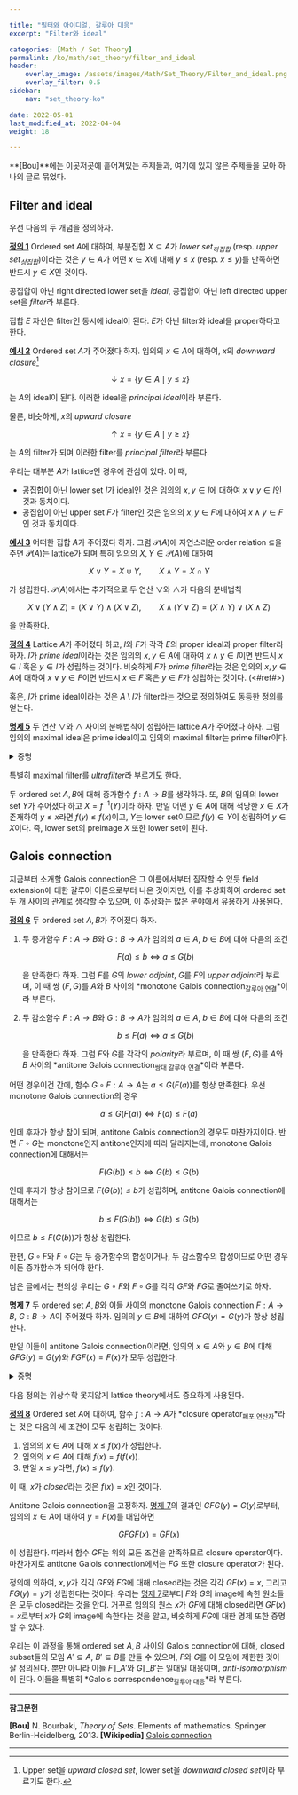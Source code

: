```yaml
---

title: "필터와 아이디얼, 갈루아 대응"
excerpt: "Filter와 ideal"

categories: [Math / Set Theory]
permalink: /ko/math/set_theory/filter_and_ideal
header:
    overlay_image: /assets/images/Math/Set_Theory/Filter_and_ideal.png
    overlay_filter: 0.5
sidebar: 
    nav: "set_theory-ko"

date: 2022-05-01
last_modified_at: 2022-04-04
weight: 18

---
```


**[Bou]**에는 이곳저곳에 흩어져있는 주제들과, 여기에 있지 않은 주제들을 모아 하나의 글로 묶었다. 

## Filter and ideal

우선 다음의 두 개념을 정의하자.

<div class="definition" markdown="1">

<ins id="def1">**정의 1**</ins> Ordered set $A$에 대하여, 부분집합 $X\subseteq A$가 *lower set<sub>하집합</sub>* (resp. *upper set<sub>상집합</sub>*)이라는 것은 $y\in A$가 어떤 $x\in X$에 대해 $y\leq x$ (resp. $x\leq y$)를 만족하면 반드시 $y\in X$인 것이다.

공집합이 아닌 right directed lower set을 *ideal*, 공집합이 아닌 left directed upper set을 *filter*라 부른다.

</div>

집합 $E$ 자신은 filter인 동시에 ideal이 된다. $E$가 아닌 filter와 ideal을 proper하다고 한다. 

<div class="example" markdown="1">

<ins id="ex2">**예시 2**</ins> Ordered set $A$가 주어졌다 하자. 임의의 $x\in A$에 대하여, $x$의 *downward closure*[^1]

$$\downarrow x=\{y\in A\mid y\leq x\}$$

는 $A$의 ideal이 된다. 이러한 ideal을 *principal ideal*이라 부른다.

물론, 비슷하게, $x$의 *upward closure* 

$$\uparrow x=\{y\in A\mid y\geq x\}$$

는 $A$의 filter가 되며 이러한 filter를 *principal filter*라 부른다.

</div>

우리는 대부분 $A$가 lattice인 경우에 관심이 있다. 이 때,

- 공집합이 아닌 lower set $I$가 ideal인 것은 임의의 $x,y\in I$에 대하여 $x\vee y\in I$인 것과 동치이다.
- 공집합이 아닌 upper set $F$가 filter인 것은 임의의 $x,y\in F$에 대하여 $x\wedge y\in F$인 것과 동치이다.

<div class="example" markdown="1">

<ins id="ex3">**예시 3**</ins> 어떠한 집합 $A$가 주어졌다 하자. 그럼 $\mathcal{P}(A)$에 자연스러운 order relation $\subseteq$을 주면 $\mathcal{P}(A)$는 lattice가 되며 특히 임의의 $X,Y\in\mathcal{P}(A)$에 대하여

$$X\vee Y=X\cup Y,\qquad X\wedge Y=X\cap Y$$

가 성립한다. $\mathcal{P}(A)$에서는 추가적으로 두 연산 $\vee$와 $\wedge$가 다음의 분배법칙

$$X\vee(Y\wedge Z)=(X\vee Y)\wedge(X\vee Z),\qquad X\wedge(Y\vee Z)=(X\wedge Y)\vee(X\wedge Z)$$

을 만족한다.

</div>

<div class="definition" markdown="1">

<ins id="def4">**정의 4**</ins> Lattice $A$가 주어졌다 하고, $I$와 $F$가 각각 $E$의 proper ideal과 proper filter라 하자. $I$가 *prime ideal*이라는 것은 임의의 $x,y\in A$에 대하여 $x\wedge y\in I$이면 반드시 $x\in I$ 혹은 $y\in I$가 성립하는 것이다. 비슷하게 $F$가 *prime filter*라는 것은 임의의 $x,y\in A$에 대하여 $x\vee y\in F$이면 반드시 $x\in F$ 혹은 $y\in F$가 성립하는 것이다. (<#ref#>)

</div>

혹은, $I$가 prime ideal이라는 것은 $A\setminus I$가 filter라는 것으로 정의하여도 동등한 정의를 얻는다. 

<div class="proposition" markdown="1">

<ins id="prop5">**명제 5**</ins> 두 연산 $\vee$와 $\wedge$ 사이의 분배법칙이 성립하는 lattice $A$가 주어졌다 하자. 그럼 임의의 maximal ideal은 prime ideal이고 임의의 maximal filter는 prime filter이다.

</div>
<details class="proof" markdown="1">
<summary>증명</summary>

Maximal ideal $I$에 대해, $x\wedge y\in I$라 하자. 결론에 반하여 $x,y\not\in I$라 하고, 새로운 집합 $J$를 <phrase>$x\wedge z\in I$이도록 하는 모든 $z$들의 집합</phrase>이라 하자. 

1. 만일 $z_1,z_2\in J$라면 $x\wedge (z_1\vee z_2)=(x\wedge z_1)\vee(x\wedge z_2)\in I$가 성립하므로, $z_1\vee z_2\in J$이다. 
2. 만일 $z\in J$이고 $z'\leq z$라면 $z'\in J$이다. $(x\wedge z')\vee (x\wedge z)=x\wedge (z'\vee z)=x\wedge z$이므로 $x\wedge z'\leq x\wedge z$인데, $x\wedge z\in I$이므로 $x\wedge z'$ 또한 $I$의 원소여야 하기 때문이다.
3. 특별히 $x\not\in J$이고 $y\in J$임은 자명하다.

따라서 $J$는 $I$를 strict하게 포함하는 proper ideal이 되므로, 이는 $I$의 maximality에 모순이다. 비슷하게 임의의 maximal filter가 prime이라는 것을 보일 수 있다.

</details>


특별히 maximal filter를 *ultrafilter*라 부르기도 한다. 


두 ordered set $A,B$에 대해 증가함수 $f:A\rightarrow B$를 생각하자. 또, $B$의 임의의 lower set $Y$가 주어졌다 하고 $X=f^{-1}(Y)$이라 하자. 만일 어떤 $y\in A$에 대해 적당한 $x\in X$가 존재하여 $y\leq x$라면 $f(y)\leq f(x)$이고, $Y$는 lower set이므로 $f(y)\in Y$이 성립하여 $y\in X$이다. 즉, lower set의 preimage $X$ 또한 lower set이 된다. 

## Galois connection

지금부터 소개할 Galois connection은 그 이름에서부터 짐작할 수 있듯 field extension에 대한 갈루아 이론으로부터 나온 것이지만, 이를 추상화하여 ordered set 두 개 사이의 관계로 생각할 수 있으며, 이 추상화는 많은 분야에서 유용하게 사용된다. 

<div class="definition" markdown="1">

<ins id="def6">**정의 6**</ins> 두 ordered set $A,B$가 주어졌다 하자. 

1. 두 증가함수 $F:A\rightarrow B$와 $G:B\rightarrow A$가 임의의 $a\in A$, $b\in B$에 대해 다음의 조건

    $$F(a)\leq b\iff a\leq G(b)$$

    을 만족한다 하자. 그럼 $F$를 $G$의 *lower adjoint*, $G$를 $F$의 *upper adjoint*라 부르며, 이 때 쌍 $(F,G)$를 $A$와 $B$ 사이의 *monotone Galois connection<sub>갈루아 연결</sub>*이라 부른다.
2. 두 감소함수 $F:A\rightarrow B$와 $G:B\rightarrow A$가 임의의 $a\in A$, $b\in B$에 대해 다음의 조건

    $$b\leq F(a)\iff a\leq G(b)$$

    을 만족한다 하자. 그럼 $F$와 $G$를 각각의 *polarity*라 부르며, 이 때 쌍 $(F,G)$를 $A$와 $B$ 사이의 *antitone Galois connection<sub>쌍대 갈루아 연결</sub>*이라 부른다.
</div>

어떤 경우이건 간에, 함수 $G\circ F:A\rightarrow A$는 $a\leq G(F(a))$를 항상 만족한다. 우선 monotone Galois connection의 경우 

$$a\leq G(F(a))\iff F(a)\leq F(a)$$

인데 후자가 항상 참이 되며, antitone Galois connection의 경우도 마찬가지이다. 반면 $F\circ G$는 monotone인지 antitone인지에 따라 달라지는데, monotone Galois connection에 대해서는

$$F(G(b))\leq b\iff G(b)\leq G(b)$$

인데 후자가 항상 참이므로 $F(G(b))\leq b$가 성립하며, antitone Galois connection에 대해서는

$$b\leq F(G(b))\iff G(b)\leq G(b)$$

이므로 $b\leq F(G(b))$가 항상 성립한다. 

한편, $G\circ F$와 $F\circ G$는 두 증가함수의 합성이거나, 두 감소함수의 합성이므로 어떤 경우이든 증가함수가 되어야 한다.

남은 글에서는 편의상 우리는 $G\circ F$와 $F\circ G$를 각각 $GF$와 $FG$로 줄여쓰기로 하자.

<div class="proposition" markdown="1">

<ins id="prop7">**명제 7**</ins> 두 ordered set $A,B$와 이들 사이의 monotone Galois connection $F:A\rightarrow B$, $G:B\rightarrow A$이 주어졌다 하자. 임의의 $y\in B$에 대하여 $GFG(y)=G(y)$가 항상 성립한다. 

만일 이들이 antitone Galois connection이라면, 임의의 $x\in A$와 $y\in B$에 대해 $GFG(y)=G(y)$와 $FGF(x)=F(x)$가 모두 성립한다.

</div>
<details class="proof" markdown="1">
<summary>증명</summary>

우선, $a\leq GF(a)$에 $a=G(y)$를 대입하면 $G(y)\leq GFG(y)$를 얻는다. 한편, 우리는 $FG$가 임의의 $b\in B$에 대해 $FG(b)\leq b$를 만족한다는 것을 보였고 $G$는 증가함수이므로 $GFG(y)\leq G(y)$ 또한 얻는다. 따라서 $GFG(y)=G(y)$가 성립한다.

한편, 쌍 $(F,G)$가 antitone Galois connection인 경우, $G(y)\leq GFG(y)$인 것은 위와 동일하게 보일 수 있다. 또 임의의 $b\in B$에 대해 $b\leq FG(b)$가 항상 성립하고, $G$는 감소함수이므로 $G(y)\geq GFG(y)$가 다시 성립하므로 $GFG(y)=G(y)$이다. $FGF(x)=F(x)$는 $F$, $G$의 역할을 바꾸면 쉽게 증명된다.

</details>

다음 정의는 위상수학 못지않게 lattice theory에서도 중요하게 사용된다.

<div class="definition" markdown="1">

<ins id="def8">**정의 8**</ins> Ordered set $A$에 대하여, 함수 $f:A\rightarrow A$가 *closure operator<sub>폐포 연산자</sub>*라는 것은 다음의 세 조건이 모두 성립하는 것이다.

1. 임의의 $x\in A$에 대해 $x\leq f(x)$가 성립한다.
2. 임의의 $x\in A$에 대해 $f(x)=f(f(x))$.
3. 만일 $x\leq y$라면, $f(x)\leq f(y)$.

이 때, $x$가 *closed*라는 것은 $f(x)=x$인 것이다.

</div>

Antitone Galois connection을 고정하자. [명제 7](#prop7)의 결과인 $GFG(y)=G(y)$로부터, 임의의 $x\in A$에 대하여 $y=F(x)$를 대입하면

$$GFGF(x)=GF(x)$$

이 성립한다. 따라서 함수 $GF$는 위의 모든 조건을 만족하므로 closure operator이다. 마찬가지로 antitone Galois connection에서는 $FG$ 또한 closure operator가 된다. 

정의에 의하여, $x,y$가 긱긱 $GF$와 $FG$에 대해 closed라는 것은 각각 $GF(x)=x$, 그리고 $FG(y)=y$가 성립한다는 것이다. 우리는 [명제 7](#prop7)로부터 $F$와 $G$의 image에 속한 원소들은 모두 closed라는 것을 안다. 거꾸로 임의의 원소 $x$가 $GF$에 대해 closed라면 $GF(x)=x$로부터 $x$가 $G$의 image에 속한다는 것을 알고, 비슷하게 $FG$에 대한 명제 또한 증명할 수 있다.

우리는 이 과정을 통해 ordered set $A,B$ 사이의 Galois connection에 대해, closed subset들의 모임 $A'\subseteq A$, $B'\subseteq B$를 만들 수 있으며, $F$와 $G$를 이 모임에 제한한 것이 잘 정의된다. 뿐만 아니라 이들 $F\|\_{A'}$와 $G\|\_{B'}$는 일대일 대응이며, *anti-isomorphism*이 된다. 이들을 특별히 *Galois correspondence<sub>갈루아 대응</sub>*라 부른다.


---
**참고문헌**

**[Bou]** N. Bourbaki, <i>Theory of Sets</i>. Elements of mathematics. Springer Berlin-Heidelberg, 2013.
**[Wikipedia]** [Galois connection](https://en.wikipedia.org/wiki/Galois_connection)

---

[^1]: Upper set을 *upward closed set*, lower set을 *downward closed set*이라 부르기도 한다.
